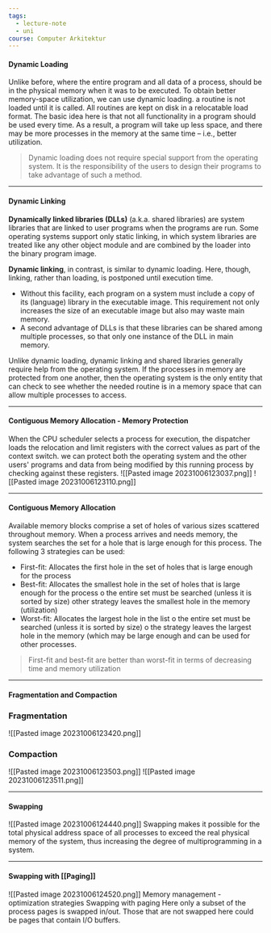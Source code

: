 ```yaml
---
tags:
  - lecture-note
  - uni
course: Computer Arkitektur
---
```

#### Dynamic Loading
Unlike before, where the entire program and all data of a process, should be in the physical memory when it was to be executed.
To obtain better memory-space utilization, we can use dynamic loading. a
routine is not loaded until it is called. All routines are kept on disk in a relocatable load format. The basic idea here is that not all functionality in a program should be used every time. As a result, a program will take up less space, and there may be more processes in the memory at the same time – i.e., better utilization.

>Dynamic loading does not require special support from the operating system. It is the responsibility of the users to design their programs to take advantage of such a method.

***
#### Dynamic Linking
**Dynamically linked libraries (DLLs)** (a.k.a. shared libraries) are system libraries that are linked to user programs when the programs are run. Some operating systems support only static linking, in which system libraries are treated like any other object module and are combined by the loader into the binary program image.

**Dynamic linking**, in contrast, is similar to dynamic loading. Here, though, linking, rather than loading, is postponed until execution time.

* Without this facility, each program on a system must include a copy of its (language) library in the executable image. This requirement not only increases the size of an executable image but also may waste main memory.
* A second advantage of DLLs is that these libraries can be shared among multiple processes, so that only one instance of the DLL in main memory.

Unlike dynamic loading, dynamic linking and shared libraries generally require help from the operating system. If the processes in memory are protected from one another, then the operating system is the only entity that can check to see whether the needed routine is in a memory space that can allow multiple processes to access.

***
#### Contiguous Memory Allocation - Memory Protection
When the CPU scheduler selects a process for execution, the dispatcher loads the relocation and limit registers with the correct values as part of the context switch.
we can protect both the operating system and the other users' programs and data from being modified by this running process by checking against these registers.
![[Pasted image 20231006123037.png]]
![[Pasted image 20231006123110.png]]

***
#### Contiguous Memory Allocation
Available memory blocks comprise a set of holes of various sizes scattered
throughout memory. When a process arrives and needs memory, the system searches the set for a hole that is large enough for this process. The following 3 strategies can be used:
* First-fit: Allocates the first hole in the set of holes that is large enough for the process
* Best-fit: Allocates the smallest hole in the set of holes that is large enough for the process
	o the entire set must be searched (unless it is sorted by size) other strategy leaves the smallest hole in the memory (utilization)
* Worst-fit: Allocates the largest hole in the list
	o the entire set must be searched (unless it is sorted by size)
	o the strategy leaves the largest hole in the memory (which may be large enough and can be used for other processes.
 
>First-fit and best-fit are better than worst-fit in terms of decreasing time and memory utilization

***
#### Fragmentation and Compaction
### Fragmentation
![[Pasted image 20231006123420.png]]
### Compaction
![[Pasted image 20231006123503.png]]
![[Pasted image 20231006123511.png]]

***
#### Swapping
![[Pasted image 20231006124440.png]]
Swapping makes it possible for the total physical address space of all processes to exceed the real physical memory of the system, thus increasing the degree of multiprogramming in
a system.

***
#### Swapping with [[Paging]]
![[Pasted image 20231006124520.png]]
Memory management - optimization strategies
Swapping with paging Here only a subset of the process pages is swapped in/out. Those that are not swapped here could be pages that contain I/O buffers.
